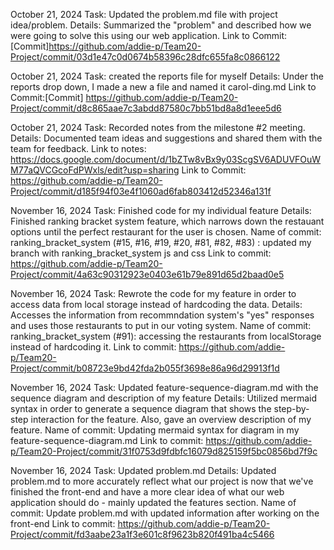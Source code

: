 October 21, 2024
Task: Updated the problem.md file with project idea/problem.
Details: Summarized the "problem" and described how we were going to solve this using our web application.
Link to Commit: [Commit]https://github.com/addie-p/Team20-Project/commit/03d1e47c0d0674b58396c28dfc655fa8c0866122

October 21, 2024
Task: created the reports file for myself
Details: Under the reports drop down, I made a new a file and named it carol-ding.md
Link to Commit:[Commit] https://github.com/addie-p/Team20-Project/commit/d8c865aae7c3abdd87580c7bb51bd8a8d1eee5d6

October 21, 2024
Task: Recorded notes from the milestone #2 meeting.
Details: Documented team ideas and suggestions and shared them with the team for feedback. Link to notes: https://docs.google.com/document/d/1bZTw8vBx9y03ScgSV6ADUVFOuWM77aQVCGcoFdPWxls/edit?usp=sharing
Link to Commit: https://github.com/addie-p/Team20-Project/commit/d185f94f03e4f1060ad6fab803412d52346a131f

November 16, 2024
Task: Finished code for my individual feature
Details: Finished ranking bracket system feature, which narrows down the restauant options until the perfect restaurant for the user is chosen. 
Name of commit: ranking_bracket_system (#15, #16, #19, #20, #81, #82, #83) : updated my branch with ranking_bracket_system js and css
Link to commit: https://github.com/addie-p/Team20-Project/commit/4a63c90312923e0403e61b79e891d65d2baad0e5

November 16, 2024 
Task: Rewrote the code for my feature in order to access data from local storage instead of hardcoding the data. 
Details: Accesses the information from recommndation system's "yes" responses and uses those restaurants to put in our voting system. 
Name of commit: ranking_bracket_system (#91): accessing the restaurants from localStorage instead of hardcoding it.
Link to commit: https://github.com/addie-p/Team20-Project/commit/b08723e9bd42fda2b055f3698e86a96d29913f1d

November 16, 2024
Task: Updated feature-sequence-diagram.md with the sequence diagram and description of my feature
Details: Utilized mermaid syntax in order to generate a sequence diagram that shows the step-by-step interaction for the feature. Also, gave an overview description of my feature. 
Name of commit: Updating mermaid syntax for diagram in my feature-sequence-diagram.md
Link to commit: https://github.com/addie-p/Team20-Project/commit/31f0753d9fdbfc16079d825159f5bc0856bd7f9c

November 16, 2024
Task: Updated problem.md
Details: Updated problem.md to more accurately reflect what our project is now that we've finished the front-end and have a more clear idea of what our web application should do - mainly updated the features section. 
Name of commit: Update problem.md with updated information after working on the front-end
Link to commit: https://github.com/addie-p/Team20-Project/commit/fd3aabe23a1f3e601c8f9623b820f491ba4c5466



